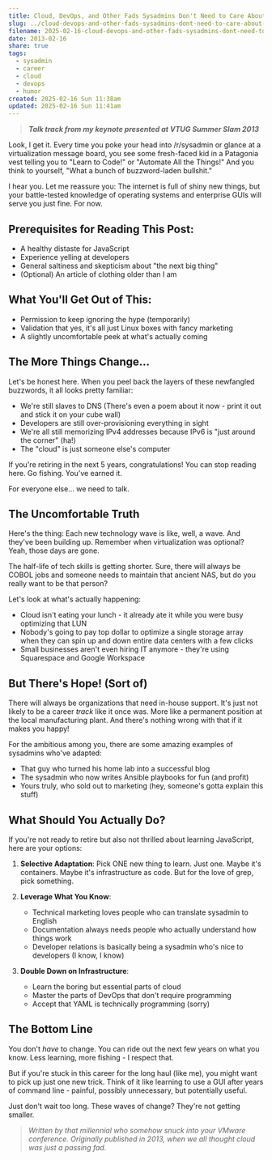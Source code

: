 ```yaml
---
title: Cloud, DevOps, and Other Fads Sysadmins Don't Need to Care About (Yet)
slug: ../cloud-devops-and-other-fads-sysadmins-dont-need-to-care-about-yet
filename: 2025-02-16-cloud-devops-and-other-fads-sysadmins-dont-need-to-care-about-yet
date: 2013-02-16
share: true
tags:
  - sysadmin
  - career
  - cloud
  - devops
  - humor
created: 2025-02-16 Sun 11:38am
updated: 2025-02-16 Sun 11:41am
---
```


> _**Talk track from my keynote presented at VTUG Summer Slam 2013**_

Look, I get it. Every time you poke your head into /r/sysadmin or glance at a virtualization message board, you see some fresh-faced kid in a Patagonia vest telling you to "Learn to Code!" or "Automate All the Things!" And you think to yourself, "What a bunch of buzzword-laden bullshit."

I hear you. Let me reassure you: The internet is full of shiny new things, but your battle-tested knowledge of operating systems and enterprise GUIs will serve you just fine. For now.

## Prerequisites for Reading This Post:

- A healthy distaste for JavaScript
- Experience yelling at developers
- General saltiness and skepticism about "the next big thing"
- (Optional) An article of clothing older than I am

## What You'll Get Out of This:

- Permission to keep ignoring the hype (temporarily)
- Validation that yes, it's all just Linux boxes with fancy marketing
- A slightly uncomfortable peek at what's actually coming

## The More Things Change...

Let's be honest here. When you peel back the layers of these newfangled buzzwords, it all looks pretty familiar:

- We're still slaves to DNS (There's even a poem about it now - print it out and stick it on your cube wall)
- Developers are still over-provisioning everything in sight
- We're all still memorizing IPv4 addresses because IPv6 is "just around the corner" (ha!)
- The "cloud" is just someone else's computer

If you're retiring in the next 5 years, congratulations! You can stop reading here. Go fishing. You've earned it.

For everyone else... we need to talk.

## The Uncomfortable Truth

Here's the thing: Each new technology wave is like, well, a wave. And they've been building up. Remember when virtualization was optional? Yeah, those days are gone.

The half-life of tech skills is getting shorter. Sure, there will always be COBOL jobs and someone needs to maintain that ancient NAS, but do you really want to be that person?

Let's look at what's actually happening:

- Cloud isn't eating your lunch - it already ate it while you were busy optimizing that LUN
- Nobody's going to pay top dollar to optimize a single storage array when they can spin up and down entire data centers with a few clicks
- Small businesses aren't even hiring IT anymore - they're using Squarespace and Google Workspace

## But There's Hope! (Sort of)

There will always be organizations that need in-house support. It's just not likely to be a career _track_ like it once was. More like a permanent position at the local manufacturing plant. And there's nothing wrong with that if it makes you happy!

For the ambitious among you, there are some amazing examples of sysadmins who've adapted:

- That guy who turned his home lab into a successful blog
- The sysadmin who now writes Ansible playbooks for fun (and profit)
- Yours truly, who sold out to marketing (hey, someone's gotta explain this stuff)

## What Should You Actually Do?

If you're not ready to retire but also not thrilled about learning JavaScript, here are your options:

1. **Selective Adaptation**: Pick ONE new thing to learn. Just one. Maybe it's containers. Maybe it's infrastructure as code. But for the love of grep, pick something.
2. **Leverage What You Know**:
   - Technical marketing loves people who can translate sysadmin to English
   - Documentation always needs people who actually understand how things work
   - Developer relations is basically being a sysadmin who's nice to developers (I know, I know)

3. **Double Down on Infrastructure**:
   - Learn the boring but essential parts of cloud
   - Master the parts of DevOps that don't require programming
   - Accept that YAML is technically programming (sorry)

## The Bottom Line

You don't _have_ to change. You can ride out the next few years on what you know. Less learning, more fishing - I respect that.

But if you're stuck in this career for the long haul (like me), you might want to pick up just one new trick. Think of it like learning to use a GUI after years of command line - painful, possibly unnecessary, but potentially useful.

Just don't wait too long. These waves of change? They're not getting smaller.

> _Written by that millennial who somehow snuck into your VMware conference. Originally published in 2013, when we all thought cloud was just a passing fad._
